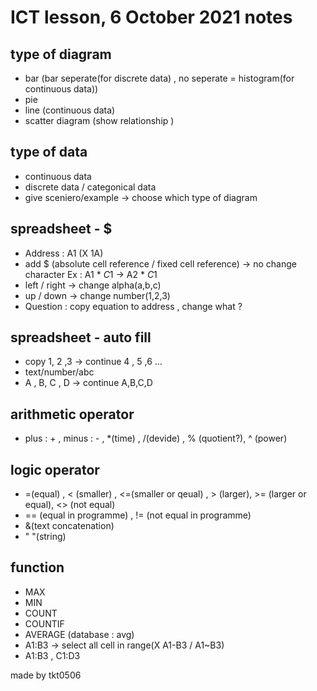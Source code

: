 # ICT lesson, 6 October 2021 notes #


## type of diagram ##
- bar (bar seperate(for discrete data) , no seperate = histogram(for continuous data))
- pie   
- line (continuous data)
- scatter diagram (show relationship )

## type of data ## 
- continuous data 
- discrete data / categonical data
- give sceniero/example -> choose which type of diagram 

## spreadsheet - $ ##
- Address : A1 (X 1A)
- add $ (absolute cell reference / fixed cell reference) -> no change character 
Ex : A1 * $C$1 -> A2 * $C$1
- left / right -> change alpha(a,b,c) 
- up / down -> change number(1,2,3)
- Question : copy equation to address , change what ? 

## spreadsheet - auto fill ##
- copy 1, 2 ,3 -> continue 4 , 5 ,6 ...
- text/number/abc 
- A , B, C , D -> continue A,B,C,D

## arithmetic operator ##
- plus : + , minus : - , *(time) , /(devide) , % (quotient?), ^ (power)

## logic operator ##
- =(equal) , < (smaller) , <=(smaller or qeual) , > (larger), >= (larger or equal), <> (not equal)
- == (equal in programme) , != (not equal in programme)
- &(text concatenation)
- " "(string)

## function ##
- MAX
- MIN
- COUNT 
- COUNTIF 
- AVERAGE (database : avg)
- A1:B3 -> select all cell in range(X A1-B3 / A1~B3)
- A1:B3 , C1:D3

made by tkt0506